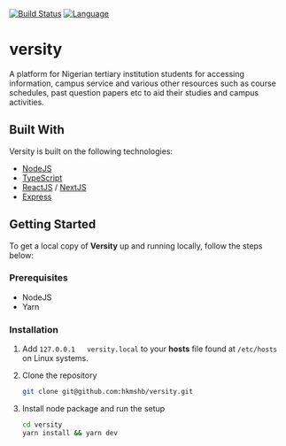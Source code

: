 <!-- PROJECT SHIELDS -->
[![Build Status][build-shield]]()
[![Language][language-shield]](language-url)

# versity

A platform for Nigerian tertiary institution students for accessing information, campus service and various other resources such as course schedules, past question papers etc to aid their studies and campus activities.

## Built With

Versity is built on the following technologies:
- [NodeJS](https://node)
- [TypeScript](language-url)
- [ReactJS](https://reactjs.org) / [NextJS](https://nextjs.org)
- [Express](https://expressjs.org)

## Getting Started

To get a local copy of **Versity** up and running locally, follow the steps below:

### Prerequisites

- NodeJS
- Yarn

### Installation

1. Add `127.0.0.1   versity.local` to your **hosts** file found at `/etc/hosts` on Linux systems.
2. Clone the repository

    ```sh
    git clone git@github.com:hkmshb/versity.git
    ```

3. Install node package and run the setup

    ```sh
    cd versity
    yarn install && yarn dev
    ```

<!-- MARKDOWN LINKS & IMAGES -->
[build-shield]: https://img.shields.io/badge/build-passing-success.svg?style=flat-square
[language-shield]: https://img.shields.io/badge/language-typescript-teal.svg
[language-url]: https://www.typescriptlang.org/
